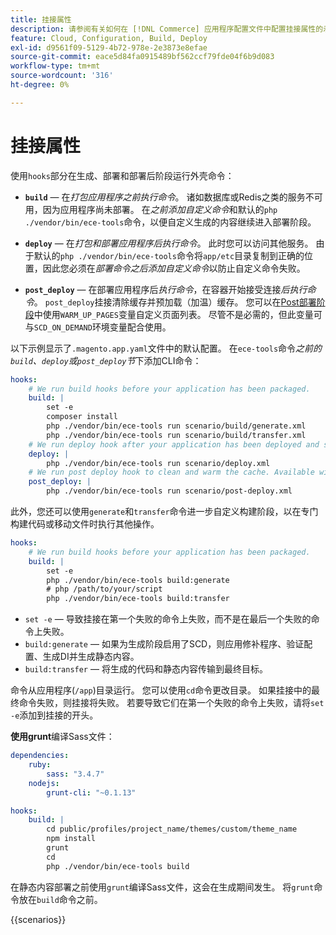```yaml
---
title: 挂接属性
description: 请参阅有关如何在 [!DNL Commerce] 应用程序配置文件中配置挂接属性的示例。
feature: Cloud, Configuration, Build, Deploy
exl-id: d9561f09-5129-4b72-978e-2e3873e8efae
source-git-commit: eace5d84fa0915489bf562ccf79fde04f6b9d083
workflow-type: tm+mt
source-wordcount: '316'
ht-degree: 0%

---
```


# 挂接属性

使用`hooks`部分在生成、部署和部署后阶段运行外壳命令：

- **`build`** — 在&#x200B;_打包应用程序之前执行命令_。 诸如数据库或Redis之类的服务不可用，因为应用程序尚未部署。 在&#x200B;_之前添加自定义命令_&#x200B;和默认的`php ./vendor/bin/ece-tools`命令，以便自定义生成的内容继续进入部署阶段。

- **`deploy`** — 在&#x200B;_打包和部署应用程序后执行命令_。 此时您可以访问其他服务。 由于默认的`php ./vendor/bin/ece-tools`命令将`app/etc`目录复制到正确的位置，因此您必须在&#x200B;_部署命令之后添加自定义命令_&#x200B;以防止自定义命令失败。

- **`post_deploy`** — 在部署应用程序后&#x200B;_执行命令_，在容器开始接受连接&#x200B;_后执行命令_。 `post_deploy`挂接清除缓存并预加载（加温）缓存。 您可以在[Post部署阶段](../environment/variables-post-deploy.md)中使用`WARM_UP_PAGES`变量自定义页面列表。 尽管不是必需的，但此变量可与`SCD_ON_DEMAND`环境变量配合使用。

以下示例显示了`.magento.app.yaml`文件中的默认配置。 在`ece-tools`命令&#x200B;_之前的`build`、`deploy`或`post_deploy`节_&#x200B;下添加CLI命令：

```yaml
hooks:
    # We run build hooks before your application has been packaged.
    build: |
        set -e
        composer install
        php ./vendor/bin/ece-tools run scenario/build/generate.xml
        php ./vendor/bin/ece-tools run scenario/build/transfer.xml
    # We run deploy hook after your application has been deployed and started.
    deploy: |
        php ./vendor/bin/ece-tools run scenario/deploy.xml
    # We run post deploy hook to clean and warm the cache. Available with ECE-Tools 2002.0.10.
    post_deploy: |
        php ./vendor/bin/ece-tools run scenario/post-deploy.xml
```

此外，您还可以使用`generate`和`transfer`命令进一步自定义构建阶段，以在专门构建代码或移动文件时执行其他操作。

```yaml
hooks:
    # We run build hooks before your application has been packaged.
    build: |
        set -e
        php ./vendor/bin/ece-tools build:generate
        # php /path/to/your/script
        php ./vendor/bin/ece-tools build:transfer
```

- `set -e` — 导致挂接在第一个失败的命令上失败，而不是在最后一个失败的命令上失败。
- `build:generate` — 如果为生成阶段启用了SCD，则应用修补程序、验证配置、生成DI并生成静态内容。
- `build:transfer` — 将生成的代码和静态内容传输到最终目标。

命令从应用程序(`/app`)目录运行。 您可以使用`cd`命令更改目录。 如果挂接中的最终命令失败，则挂接将失败。 若要导致它们在第一个失败的命令上失败，请将`set -e`添加到挂接的开头。

**使用grunt**&#x200B;编译Sass文件：

```yaml
dependencies:
    ruby:
        sass: "3.4.7"
    nodejs:
        grunt-cli: "~0.1.13"

hooks:
    build: |
        cd public/profiles/project_name/themes/custom/theme_name
        npm install
        grunt
        cd
        php ./vendor/bin/ece-tools build
```

在静态内容部署之前使用`grunt`编译Sass文件，这会在生成期间发生。 将`grunt`命令放在`build`命令之前。

{{scenarios}}
